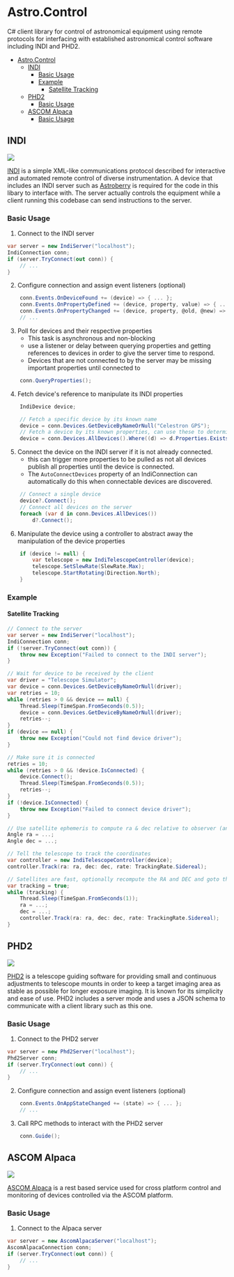 # Astro.Control
C# client library for control of astronomical equipment using remote protocols for interfacing with established astronomical control software including INDI and PHD2. 

- [Astro.Control](#astrocontrol)
  - [INDI](#indi)
    - [Basic Usage](#basic-usage)
    - [Example](#example)
      - [Satellite Tracking](#satellite-tracking)
  - [PHD2](#phd2)
    - [Basic Usage](#basic-usage-1)
  - [ASCOM Alpaca](#ascom-alpaca)
    - [Basic Usage](#basic-usage-2)

## INDI
![](https://indilib.org/templates/rt_antares/custom/images/logo/indi_logo.png)

[INDI](https://indilib.org/) is a simple XML-like communications protocol described for interactive and automated remote control of diverse instrumentation. A device that includes an INDI server such as [Astroberry](https://www.astroberry.io/) is required for the code in this libary to interface with. The server actually controls the equipment while a client running this codebase can send instructions to the server. 

### Basic Usage
1. Connect to the INDI server
```cs
var server = new IndiServer("localhost");
IndiConnection conn;
if (server.TryConnect(out conn)) {
    // ...
}
```
2. Configure connection and assign event listeners (optional)
```cs
    conn.Events.OnDeviceFound += (device) => { ... };
    conn.Events.OnPropertyDefined += (device, property, value) => { ... };
    conn.Events.OnPropertyChanged += (device, property, @old, @new) => { ... };
    // ...
```
3. Poll for devices and their respective properties
   - This task is asynchronous and non-blocking
   - use a listener or delay between querying properties and getting references to devices in order to give the server time to respond. 
   - Devices that are not connected to by the server may be missing important properties until connected to
```cs
    conn.QueryProperties();
```
4. Fetch device's reference to manipulate its INDI properties  
```cs
    IndiDevice device;

    // Fetch a specific device by its known name
    device = conn.Devices.GetDeviceByNameOrNull("Celestron GPS");
    // Fetch a device by its known properties, can use these to determine the "type" of device
    device = conn.Devices.AllDevices().Where((d) => d.Properties.Exists("TELESCOPE_INFO")).FirstOrDefault();
```
5. Connect the device on the INDI server if it is not already connected. 
   - this can trigger more properties to be pulled as not all devices publish all properties until the device is connected.
   - The `AutoConnectDevices` property of an IndiConnection can automatically do this when connectable devices are discovered.
```cs
    // Connect a single device
    device?.Connect();
    // Connect all devices on the server
    foreach (var d in conn.Devices.AllDevices())
        d?.Connect();
```
6. Manipulate the device using a controller to abstract away the manipulation of the device properties
```cs
    if (device != null) {
        var telescope = new IndiTelescopeController(device);
        telescope.SetSlewRate(SlewRate.Max);
        telescope.StartRotating(Direction.North);
    }
```
### Example
#### Satellite Tracking
```cs
// Connect to the server
var server = new IndiServer("localhost");
IndiConnection conn;
if (!server.TryConnect(out conn)) {
    throw new Exception("Failed to connect to the INDI server");
}

// Wait for device to be received by the client
var driver = "Telescope Simulator";
var device = conn.Devices.GetDeviceByNameOrNull(driver);
var retries = 10;
while (retries > 0 && device == null) {
    Thread.Sleep(TimeSpan.FromSeconds(0.5));
    device = conn.Devices.GetDeviceByNameOrNull(driver);
    retries--;
}
if (device == null) {
    throw new Exception("Could not find device driver");
}

// Make sure it is connected
retries = 10;
while (retries > 0 && !device.IsConnected) {
    device.Connect();
    Thread.Sleep(TimeSpan.FromSeconds(0.5));
    retries--;
}
if (!device.IsConnected) {
    throw new Exception("Failed to connect device driver");
}

// Use satellite ephemeris to compute ra & dec relative to observer (another library)
Angle ra = ...;
Angle dec = ...;

// Tell the telescope to track the coordinates
var controller = new IndiTelescopeController(device);
controller.Track(ra: ra, dec: dec, rate: TrackingRate.Sidereal);

// Satellites are fast, optionally recompute the RA and DEC and goto the new coordinates
var tracking = true;
while (tracking) {
    Thread.Sleep(TimeSpan.FromSeconds(1));
    ra = ...;
    dec = ...;
    controller.Track(ra: ra, dec: dec, rate: TrackingRate.Sidereal);
}
```

## PHD2
![](https://openphdguiding.org/wp-content/themes/openphd/images/header.png)

[PHD2](https://openphdguiding.org/) is a telescope guiding software for providing small and continuous adjustments to telescope mounts in order to keep a target imaging area as stable as possible for longer exposure imaging. It is known for its simplicity and ease of use. PHD2 includes a server mode and uses a JSON schema to communicate with a client library such as this one.

### Basic Usage
1. Connect to the PHD2 server
```cs
var server = new Phd2Server("localhost");
Phd2Server conn;
if (server.TryConnect(out conn)) {
    // ...
}
```
2. Configure connection and assign event listeners (optional)
```cs
    conn.Events.OnAppStateChanged += (state) => { ... };
    // ...
```
3. Call RPC methods to interact with the PHD2 server
```cs
    conn.Guide();
```

## ASCOM Alpaca
![](https://www.ascom-standards.org/Images/AlpacaLogo210.png)

[ASCOM Alpaca](https://www.ascom-standards.org/Developer/Alpaca.htm) is a rest based service used for cross platform control and monitoring of devices controlled via the ASCOM platform. 

### Basic Usage
1. Connect to the Alpaca server
```cs
var server = new AscomAlpacaServer("localhost");
AscomAlpacaConnection conn;
if (server.TryConnect(out conn)) {
    // ...
}
```